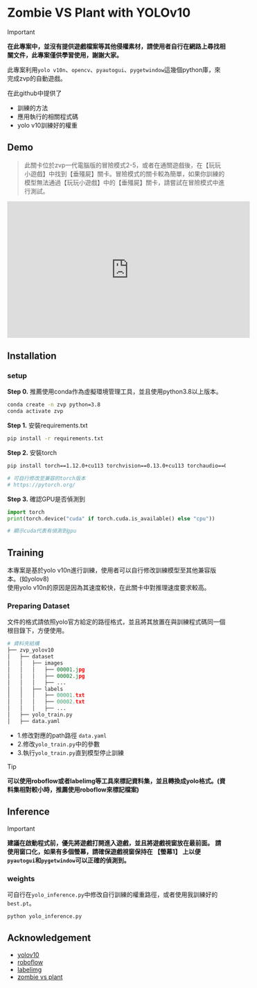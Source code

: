 # Zombie VS Plant with YOLOv10

> [!IMPORTANT]  
> **在此專案中，並沒有提供遊戲檔案等其他侵權素材，請使用者自行在網路上尋找相關文件，此專案僅供學習使用，謝謝大家。**

此專案利用```yolo v10n```、```opencv```、```pyautogui```、```pygetwindow```這幾個python庫，來完成zvp的自動遊戲。

在此github中提供了
* 訓練的方法
* 應用執行的相關程式碼
* yolo v10訓練好的權重

## Demo
> 此關卡位於zvp一代電腦版的冒險模式2-5，或者在通關遊戲後，在【玩玩小遊戲】中找到【垂殭屍】關卡。冒險模式的關卡較為簡單，如果你訓練的模型無法通過【玩玩小遊戲】中的【垂殭屍】關卡，請嘗試在冒險模式中進行測試。

<iframe width="560" height="315" src="https://www.youtube.com/embed/9QPceNWJzYY?si=TsHxX-QR8kJcvOA0" title="YouTube video player" frameborder="0" allow="accelerometer; autoplay; clipboard-write; encrypted-media; gyroscope; picture-in-picture; web-share" referrerpolicy="strict-origin-when-cross-origin" allowfullscreen></iframe>

## Installation
### setup
**Step 0.** 推薦使用conda作為虛擬環境管理工具，並且使用python3.8以上版本。  
```bash
conda create -n zvp python=3.8
conda activate zvp
```

**Step 1.** 安裝requirements.txt
```bash
pip install -r requirements.txt
```

**Step 2.** 安裝torch
```bash
pip install torch==1.12.0+cu113 torchvision==0.13.0+cu113 torchaudio==0.12.0 --extra-index-url https://download.pytorch.org/whl/cu113

# 可自行修改至兼容的torch版本
# https://pytorch.org/
```

**Step 3.** 確認GPU是否偵測到
```python
import torch 
print(torch.device("cuda" if torch.cuda.is_available() else "cpu"))

# 顯示cuda代表有偵測到gpu
```

## Training
本專案是基於yolo v10n進行訓練，使用者可以自行修改訓練模型至其他兼容版本。(如yolov8)  
使用yolo v10n的原因是因為其速度較快，在此關卡中對推理速度要求較高。  

### Preparing Dataset
文件的格式請依照yolo官方給定的路徑格式，並且將其放置在與訓練程式碼同一個根目錄下，方便使用。

```python
# 資料夾結構
├── zvp_yolov10
│   ├── dataset
│   │   ├── images
│   │   │   ├── 00001.jpg
│   │   │   ├── 00002.jpg
│   │   │   ├── ...
│   │   ├── labels
│   │   │   ├── 00001.txt
│   │   │   ├── 00002.txt
│   │   │   ├── ...
│   ├── yolo_train.py
│   ├── data.yaml
```
* 1.修改對應的path路徑 ```data.yaml```
* 2.修改```yolo_train.py```中的參數
* 3.執行```yolo_train.py```直到模型停止訓練

> [!TIP]  
> **可以使用roboflow或者labelimg等工具來標記資料集，並且轉換成yolo格式。(資料集相對較小時，推薦使用roboflow來標記檔案)**



## Inference
> [!IMPORTANT]  
> **建議在啟動程式前，優先將遊戲打開進入遊戲，並且將遊戲視窗放在最前面。**
> **請使用窗口化，如果有多個螢幕，請確保遊戲視窗保持在 【螢幕1】 上以便```pyautogui```和```pygetwindow```可以正確的偵測到。**

### weights
可自行在```yolo_inference.py```中修改自行訓練的權重路徑，或者使用我訓練好的```best.pt```。
```bash
python yolo_inference.py
```

## Acknowledgement
* [yolov10](https://docs.ultralytics.com/models/yolov10/)
* [roboflow](https://app.roboflow.com/)
* [labelimg](https://github.com/HumanSignal/labelImg)
* [zombie vs plant](https://ggheart999.blogspot.com/2018/08/megapcslgplants-vs-zombies.html)